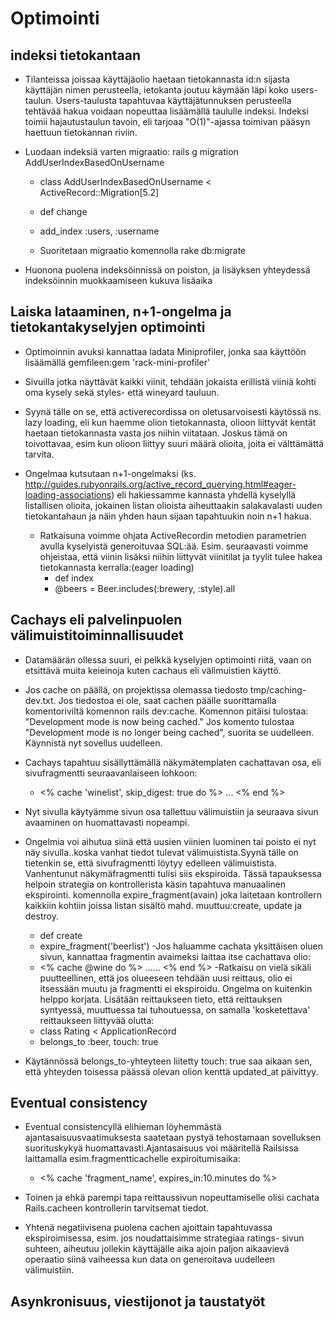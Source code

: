 # Optimointi

## indeksi tietokantaan

- Tilanteissa joissaa käyttäjäolio haetaan tietokannasta id:n sijasta käyttäjän nimen perusteella, ietokanta joutuu käymään 
läpi koko users-taulun. Users-taulusta tapahtuvaa käyttäjätunnuksen perusteella tehtävää hakua voidaan nopeuttaa lisäämällä
taululle indeksi. Indeksi toimii hajautustaulun tavoin, eli tarjoaa "O(1)"-ajassa toimivan pääsyn haettuun tietokannan riviin.

- Luodaan indeksiä varten migraatio: rails g migration AddUserIndexBasedOnUsername

  - class AddUserIndexBasedOnUsername < ActiveRecord::Migration[5.2]
  - def change
  - add_index :users, :username

  - Suoritetaan migraatio komennolla rake db:migrate
  
 - Huonona puolena indeksöinnissä on poiston, ja lisäyksen yhteydessä indeksöinnin muokkaamiseen kukuva lisäaika
 
 ## Laiska lataaminen, n+1-ongelma ja tietokantakyselyjen optimointi
 
 - Optimoinnin avuksi kannattaa ladata Miniprofiler, jonka saa käyttöön lisäämällä gemfileen:gem 'rack-mini-profiler'
 
 - Sivuilla jotka näyttävät kaikki viinit, tehdään jokaista erillistä viiniä kohti oma kysely sekä styles- että wineyard tauluun.
- Syynä tälle on se, että activerecordissa on oletusarvoisesti käytössä ns. lazy loading, eli kun haemme olion tietokannasta, 
  olioon liittyvät kentät haetaan tietokannasta vasta jos niihin viitataan. Joskus tämä on toivottavaa, esim kun olioon liittyy
  suuri määrä olioita, joita ei välttämättä tarvita.   
- Ongelmaa kutsutaan n+1-ongelmaksi (ks. http://guides.rubyonrails.org/active_record_querying.html#eager-loading-associations)
  eli hakiessamme kannasta yhdellä kyselyllä listallisen olioita, jokainen listan olioista aiheuttaakin salakavalasti uuden
  tietokantahaun ja näin yhden haun sijaan tapahtuukin noin n+1 hakua.
  
  - Ratkaisuna voimme ohjata ActiveRecordin metodien parametrien avulla kyselyistä generoituvaa SQL:ää. Esim. seuraavasti  voimme ohjeistaa, että viinin lisäksi niihin liittyvät viinitilat ja tyylit tulee hakea tietokannasta kerralla:(eager loading)
      - def index
      - @beers = Beer.includes(:brewery, :style).all
      
## Cachays eli palvelinpuolen välimuistitoiminnallisuudet

- Datamäärän ollessa suuri, ei pelkkä kyselyjen optimointi riitä, vaan on etsittävä muita keieinoja kuten cachaus eli välimuistien käyttö.
- Jos cache on päällä, on projektissa olemassa tiedosto tmp/caching-dev.txt. Jos tiedostoa ei ole, saat cachen päälle suorittamalla komentoriviltä komennon rails dev:cache. Komennon pitäisi tulostaa: "Development mode is now being cached."
Jos komento tulostaa "Development mode is no longer being cached", suorita se uudelleen. Käynnistä nyt sovellus uudelleen.

- Cachays tapahtuu sisällyttämällä näkymätemplaten cachattavan osa, eli sivufragmentti seuraavanlaiseen lohkoon:
  - <% cache 'winelist', skip_digest: true do %>   ...   <% end %>  
- Nyt sivulla käytyämme sivun osa tallettuu välimuistiin ja seuraava sivun avaaminen on huomattavasti nopeampi.

- Ongelmia voi aihutua siinä että uusien viinien luominen tai poisto ei nyt näy sivulla..koska vanhat tiedot tulevat välimuistista.Syynä tälle on tietenkin se, että sivufragmentti löytyy edelleen välimuistista. Vanhentunut näkymäfragmentti tulisi siis ekspiroida. Tässä tapauksessa helpoin strategia on kontrollerista käsin tapahtuva manuaalinen ekspirointi.
komennolla expire_fragment(avain) joka laitetaan kontrollern kaikkiin kohtiin joissa listan sisältö mahd. muuttuu:create, update ja destroy. 
    - def create
    - expire_fragment('beerlist')
-Jos haluamme cachata yksittäisen oluen sivun, kannattaa fragmentin avaimeksi laittaa itse cachattava olio:
   - <% cache @wine do %> ......  <% end %>
-Ratkaisu on vielä sikäli puutteellinen, että jos olueeseen tehdään uusi reittaus, olio ei itsessään muutu ja fragmentti ei ekspiroidu. Ongelma on kuitenkin helppo korjata. Lisätään reittaukseen tieto, että reittauksen syntyessä, muuttuessa tai tuhoutuessa, on samalla 'kosketettava' reittaukseen liittyvää olutta:
  - class Rating < ApplicationRecord
  -  belongs_to :beer, touch: true
- Käytännössä belongs_to-yhteyteen liitetty touch: true saa aikaan sen, että yhteyden toisessa päässä olevan olion kenttä updated_at päivittyy.

## Eventual consistency
- Eventual consistencyllä elihieman löyhemmästä ajantasaisuusvaatimuksesta saatetaan pystyä tehostamaan sovelluksen suorituskykyä huomattavasti.Ajantasaisuus voi määritellä Railsissa laittamalla esim.fragmentticachelle expiroitumisaika:
  - <% cache 'fragment_name', expires_in:10.minutes do %>
  
- Toinen ja ehkä parempi tapa reittaussivun nopeuttamiselle olisi cachata Rails.cacheen kontrollerin tarvitsemat tiedot. 
- Yhtenä negatiivisena puolena cachen ajoittain tapahtuvassa ekspiroimisessa, esim. jos noudattaisimme strategiaa ratings-  sivun suhteen, aiheutuu jollekin käyttäjälle aika ajoin paljon aikaavievä operaatio siinä vaiheessa kun data on generoitava uudelleen välimuistiin.

## Asynkronisuus, viestijonot ja taustatyöt



